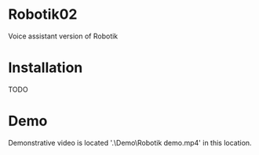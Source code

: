 # Robotik02
Voice assistant version of Robotik
# Installation 
TODO
# Demo
Demonstrative video is located '.\Demo\Robotik demo.mp4' in this location. 
